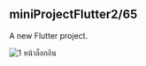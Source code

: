 ## miniProjectFlutter2/65

A new Flutter project.

![1 หน้าล็อกอิน](https://github.com/Aphinat-Fot/miniProjectFlutter2-65/assets/119165882/edc1b783-a749-4d02-8508-4bebeb5f0235)
